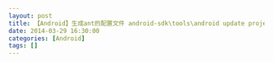 ```yaml
---
layout: post
title: 【Android】生成ant的配置文件 android-sdk\tools\android update project -p .
date: 2014-03-29 16:30:00
categories: [Android]
tags: []
---
```

              